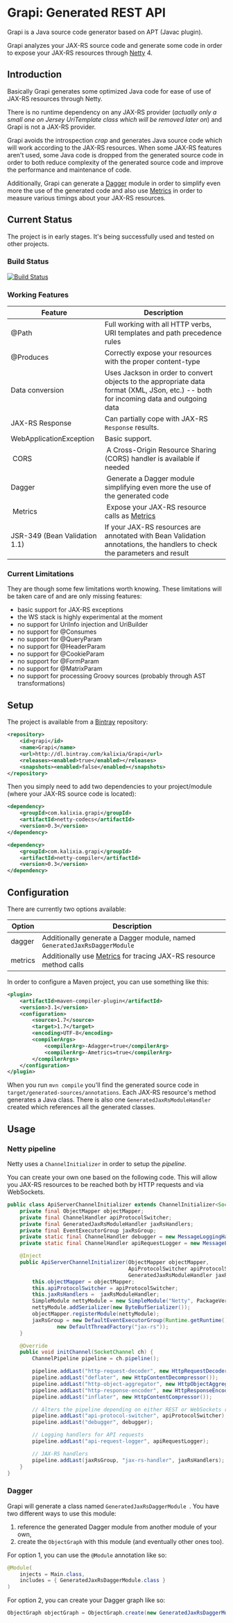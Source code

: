 # Grapi: Generated REST API

Grapi is a Java source code generator based on APT (Javac plugin).

Grapi analyzes your JAX-RS source code and generate some code in order to expose your JAX-RS resources through
[Netty](http://netty.io) 4.


## Introduction

Basically Grapi generates some optimized Java code for ease of use of JAX-RS resources through Netty.

There is no runtime dependency on any JAX-RS provider (*actually only a small one on Jersey UriTemplate class
which will be removed later on*) and Grapi is not a JAX-RS provider.

Grapi avoids the introspection *crap* and generates Java source code which will work according to the JAX-RS resources.
When some JAX-RS features aren't used, some Java code is dropped from the generated source code in order to both reduce
complexity of the generated source code and improve the performance and maintenance of code.

Additionally, Grapi can generate a [Dagger](https://github.com/square/dagger) module in order to simplify even more
the use of the generated code and also use [Metrics](http://metrics.codahale.com) in order to measure various timings
about your JAX-RS resources.


## Current Status

The project is in early stages. It's being successfully used and tested on other projects.

### Build Status

[![Build Status](https://buildhive.cloudbees.com/job/kalixia/job/Grapi/badge/icon)](https://buildhive.cloudbees.com/job/kalixia/job/Grapi/)

### Working Features

| Feature          | Description
|------------------|----------------------------------------------------------------------------------------------------
| @Path            | Full working with all HTTP verbs, URI templates and path precedence rules
| @Produces        | Correctly expose your resources with the proper content-type
| Data conversion  | Uses Jackson in order to convert objects to the appropriate data format (XML, JSon, etc.) -- both for incoming data and outgoing data
| JAX-RS Response  | Can partially cope with JAX-RS ``` Response ``` results.
| WebApplicationException | Basic support.
| CORS             | A Cross-Origin Resource Sharing (CORS) handler is available if needed
| Dagger           | Generate a Dagger module simplifying even more the use of the generated code
| Metrics          | Expose your JAX-RS resource calls as [Metrics](http://metrics.codahale.com)
| JSR-349 (Bean Validation 1.1) | If your JAX-RS resources are annotated with Bean Validation annotations, the handlers to check the parameters and result


### Current Limitations

They are though some few limitations worth knowing. These limitations will be taken care of and are only
missing features:

* basic support for JAX-RS exceptions
* the WS stack is highly experimental at the moment
* no support for UriInfo injection and UriBuilder
* no support for @Consumes
* no support for @QueryParam
* no support for @HeaderParam
* no support for @CookieParam
* no support for @FormParam
* no support for @MatrixParam
* no support for processing Groovy sources (probably through AST transformations)


## Setup

The project is available from a [Bintray](https://bintray.com/kalixia/Grapi) repository:
```xml
<repository>
    <id>grapi</id>
    <name>Grapi</name>
    <url>http://dl.bintray.com/kalixia/Grapi</url>
    <releases><enabled>true</enabled></releases>
    <snapshots><enabled>false</enabled></snapshots>
</repository>
```

Then you simply need to add two dependencies to your project/module (where your JAX-RS source code is located):
```xml
<dependency>
    <groupId>com.kalixia.grapi</groupId>
    <artifactId>netty-codecs</artifactId>
    <version>0.3</version>
</dependency>

<dependency>
    <groupId>com.kalixia.grapi</groupId>
    <artifactId>netty-compiler</artifactId>
    <version>0.3</version>
</dependency>
```

## Configuration

There are currently two options available:

| Option  | Description
|---------|------------
| dagger  | Additionally generate a Dagger module, named ``` GeneratedJaxRsDaggerModule ```
| metrics | Additionally use [Metrics](http://metrics.codahale.com) for tracing JAX-RS resource method calls

In order to configure a Maven project, you can use something like this:
```xml
<plugin>
    <artifactId>maven-compiler-plugin</artifactId>
    <version>3.1</version>
    <configuration>
        <source>1.7</source>
        <target>1.7</target>
        <encoding>UTF-8</encoding>
        <compilerArgs>
            <compilerArg>-Adagger=true</compilerArg>
            <compilerArg>-Ametrics=true</compilerArg>
        </compilerArgs>
    </configuration>
</plugin>
```

When you run ``` mvn compile ``` you'll find the generated source code in ``` target/generated-sources/annotations ```.
Each JAX-RS resource's method generates a Java class. There is also one ``` GeneratedJaxRsModuleHandler ``` created
which references all the generated classes.


## Usage

### Netty pipeline

Netty uses a ``` ChannelInitializer ``` in order to setup the *pipeline*.

You can create your own one based on the following code.
This will allow you JAX-RS resources to be reached both by HTTP requests and via WebSockets.

```java
public class ApiServerChannelInitializer extends ChannelInitializer<SocketChannel> {
    private final ObjectMapper objectMapper;
    private final ChannelHandler apiProtocolSwitcher;
    private final GeneratedJaxRsModuleHandler jaxRsHandlers;
    private final EventExecutorGroup jaxRsGroup;
    private static final ChannelHandler debugger = new MessageLoggingHandler(LogLevel.TRACE);
    private static final ChannelHandler apiRequestLogger = new MessageLoggingHandler(RESTCodec.class, LogLevel.DEBUG);

    @Inject
    public ApiServerChannelInitializer(ObjectMapper objectMapper,
                                       ApiProtocolSwitcher apiProtocolSwitcher,
                                       GeneratedJaxRsModuleHandler jaxRsModuleHandler) {
        this.objectMapper = objectMapper;
        this.apiProtocolSwitcher = apiProtocolSwitcher;
        this.jaxRsHandlers =  jaxRsModuleHandler;
        SimpleModule nettyModule = new SimpleModule("Netty", PackageVersion.VERSION);
        nettyModule.addSerializer(new ByteBufSerializer());
        objectMapper.registerModule(nettyModule);
        jaxRsGroup = new DefaultEventExecutorGroup(Runtime.getRuntime().availableProcessors(),
                new DefaultThreadFactory("jax-rs"));
    }

    @Override
    public void initChannel(SocketChannel ch) {
        ChannelPipeline pipeline = ch.pipeline();

        pipeline.addLast("http-request-decoder", new HttpRequestDecoder());
        pipeline.addLast("deflater", new HttpContentDecompressor());
        pipeline.addLast("http-object-aggregator", new HttpObjectAggregator(1048576));
        pipeline.addLast("http-response-encoder", new HttpResponseEncoder());
        pipeline.addLast("inflater", new HttpContentCompressor());

        // Alters the pipeline depending on either REST or WebSockets requests
        pipeline.addLast("api-protocol-switcher", apiProtocolSwitcher);
        pipeline.addLast("debugger", debugger);

        // Logging handlers for API requests
        pipeline.addLast("api-request-logger", apiRequestLogger);

        // JAX-RS handlers
        pipeline.addLast(jaxRsGroup, "jax-rs-handler", jaxRsHandlers);
    }
}
```

### Dagger

Grapi will generate a class named ```GeneratedJaxRsDaggerModule ```. You have two different ways to use this module:

1. reference the generated Dagger module from another module of your own,
2. create the ``` ObjectGraph ``` with this module (and eventually other ones too).

For option 1, you can use the ``` @Module ``` annotation like so:
```java
@Module(
    injects = Main.class,
    includes = { GeneratedJaxRsDaggerModule.class }
)
```

For option 2, you can create your Dagger graph like so:
```java
ObjectGraph objectGraph = ObjectGraph.create(new GeneratedJaxRsDaggerModule());
```
